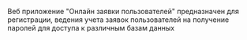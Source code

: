 Веб приложение "Онлайн заявки пользователей" предназначен для регистрации, ведения учета заявок пользователей на получение паролей для доступа к различным базам данных
